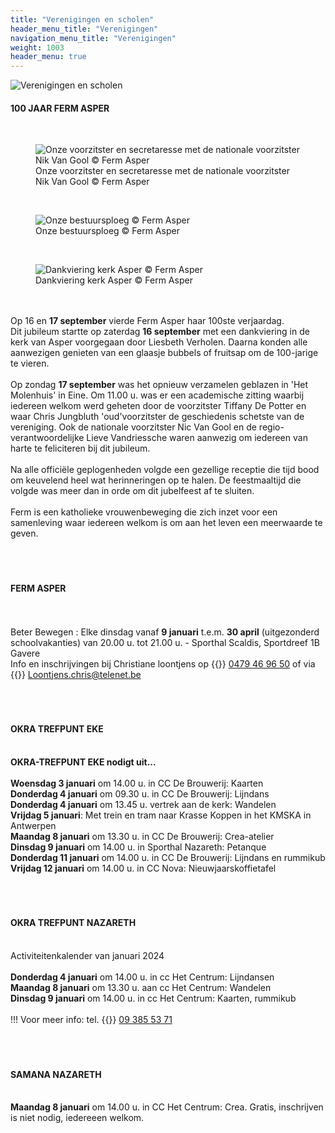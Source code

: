 ```yaml
---
title: "Verenigingen en scholen"
header_menu_title: "Verenigingen"
navigation_menu_title: "Verenigingen"
weight: 1003
header_menu: true
---
```


![Verenigingen en scholen](images/verenigingen-en-scholen.jpg)




#### 100 JAAR FERM ASPER
<br>
<figure><img src="images/pb-tam1.jpg.jpg" alt=" Onze voorzitster en secretaresse met de nationale voorzitster Nik Van Gool © Ferm Asper" style="max-height: 500px; max-width: 500px;" /><figcaption> Onze voorzitster en secretaresse met de nationale voorzitster Nik Van Gool © Ferm Asper</figcaption></figure><br>
<figure><img src="images/pb-tam2.jpg.jpg" alt=" Onze bestuursploeg © Ferm Asper" style="max-height: 500px; max-width: 500px;" /><figcaption> Onze bestuursploeg © Ferm Asper</figcaption></figure><br>
<figure><img src="images/pb-tam3.jpg.jpg" alt=" Dankviering kerk Asper © Ferm Asper" style="max-height: 500px; max-width: 500px;" /><figcaption> Dankviering kerk Asper © Ferm Asper</figcaption></figure><br>
<br>
Op 16 en <b>17 september</b> vierde Ferm Asper haar 100ste verjaardag.<br>
Dit jubileum startte op zaterdag <b>16 september</b> met een dankviering in de kerk van Asper voorgegaan door Liesbeth Verholen. Daarna konden alle aanwezigen genieten van een glaasje bubbels of fruitsap om de 100-jarige te vieren.<br>
<br>
Op zondag <b>17 september</b> was het opnieuw verzamelen geblazen in 'Het Molenhuis' in Eine. Om 11.00 u. was er een academische zitting waarbij iedereen welkom werd geheten door de voorzitster Tiffany De Potter en waar Chris Jungbluth 'oud'voorzitster de geschiedenis schetste van de vereniging. Ook de nationale voorzitster Nic Van Gool en de regio-verantwoordelijke Lieve Vandriessche waren aanwezig om iedereen van harte te feliciteren bij dit jubileum.<br>
<br>
Na alle officiële geplogenheden volgde een gezellige receptie die tijd bood om keuvelend heel wat herinneringen op te halen. De feestmaaltijd die volgde was meer dan in orde om dit jubelfeest af te sluiten.<br>
<br>
Ferm is een katholieke vrouwenbeweging die zich inzet voor een samenleving waar iedereen welkom is om aan het leven een meerwaarde te geven.<br>
<br>
<br>
<br>





#### FERM ASPER
<br>
<br>
Beter Bewegen : Elke dinsdag vanaf <b>9 januari</b> t.e.m. <b>30 april</b> (uitgezonderd schoolvakanties) van 20.00 u. tot 21.00 u. - Sporthal Scaldis, Sportdreef 1B Gavere<br>
Info en inschrijvingen bij Christiane loontjens op {{<icon class="fa fa-phone">}}&nbsp;<a href="tel:0479469650">0479 46 96 50</a> of via {{<icon class="fa fa-envelope">}}&nbsp;<a href="Loontjens.chris@telenet.be">Loontjens.chris@telenet.be</a><br>
<br>
<br>
<br>





#### OKRA TREFPUNT EKE
<br>
<b>OKRA-TREFPUNT EKE nodigt uit...</b><br>
<br>
<b>Woensdag 3 januari</b> om 14.00 u. in CC De Brouwerij: Kaarten<br>
<b>Donderdag 4 januari</b> om 09.30 u. in CC De Brouwerij: Lijndans<br>
<b>Donderdag 4 januari</b> om 13.45 u. vertrek aan de kerk: Wandelen<br>
<b>Vrijdag 5 januari</b>: Met trein en tram naar Krasse Koppen in het KMSKA in Antwerpen<br>
<b>Maandag 8 januari</b> om 13.30 u. in CC De Brouwerij: Crea-atelier<br>
<b>Dinsdag 9 januari</b> om 14.00 u. in Sporthal Nazareth: Petanque<br>
<b>Donderdag 11 januari</b> om 14.00 u. in CC De Brouwerij: Lijndans en rummikub<br>
<b>Vrijdag 12 januari</b> om 14.00 u. in CC Nova: Nieuwjaarskoffietafel<br>
<br>
<br>
<br>





#### OKRA TREFPUNT NAZARETH
<br>
Activiteitenkalender van januari 2024<br>
<br>
<b>Donderdag 4 januari</b> om 14.00 u. in cc Het Centrum: Lijndansen<br>
<b>Maandag 8 januari</b> om 13.30 u. aan cc Het Centrum: Wandelen<br>
<b>Dinsdag 9 januari</b> om 14.00 u. in cc Het Centrum: Kaarten, rummikub<br>
<br>
!!! Voor meer info: tel. {{<icon class="fa fa-phone">}}&nbsp;<a href="tel:093855371">09 385 53 71</a><br>
<br>
<br>
<br>





#### SAMANA NAZARETH
<br>
<b>Maandag 8 januari</b> om 14.00 u. in CC Het Centrum: Crea. Gratis, inschrijven is niet nodig, iedereeen welkom.<br>
<br>
<br>
<br>
<br>
<br>



